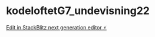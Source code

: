 # kodeloftetG7_undevisning22

[Edit in StackBlitz next generation editor ⚡️](https://stackblitz.com/~/github.com/JulieKodehode/kodeloftetG7_undevisning22)